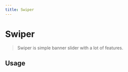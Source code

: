 ```yaml
---
title: Swiper
---
```


# Swiper

> Swiper is simple banner slider with a lot of features.

## Usage

<usage name="swiper"></usage>
